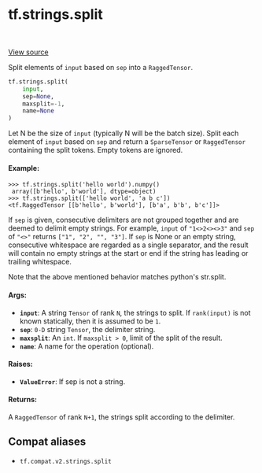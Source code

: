<div itemscope itemtype="http://developers.google.com/ReferenceObject">
<meta itemprop="name" content="tf.strings.split" />
<meta itemprop="path" content="Stable" />
</div>

# tf.strings.split

<!-- Insert buttons and diff -->

<table class="tfo-notebook-buttons tfo-api" align="left">
</table>

<a target="_blank" href="/code/stable/tensorflow/python/ops/ragged/ragged_string_ops.py">View source</a>



Split elements of `input` based on `sep` into a `RaggedTensor`.

``` python
tf.strings.split(
    input,
    sep=None,
    maxsplit=-1,
    name=None
)
```



<!-- Placeholder for "Used in" -->

Let N be the size of `input` (typically N will be the batch size). Split each
element of `input` based on `sep` and return a `SparseTensor` or
`RaggedTensor` containing the split tokens. Empty tokens are ignored.

#### Example:



```
>>> tf.strings.split('hello world').numpy()
 array([b'hello', b'world'], dtype=object)
>>> tf.strings.split(['hello world', 'a b c'])
<tf.RaggedTensor [[b'hello', b'world'], [b'a', b'b', b'c']]>
```

If `sep` is given, consecutive delimiters are not grouped together and are
deemed to delimit empty strings. For example, `input` of `"1<>2<><>3"` and
`sep` of `"<>"` returns `["1", "2", "", "3"]`. If `sep` is None or an empty
string, consecutive whitespace are regarded as a single separator, and the
result will contain no empty strings at the start or end if the string has
leading or trailing whitespace.

Note that the above mentioned behavior matches python's str.split.

#### Args:


* <b>`input`</b>: A string `Tensor` of rank `N`, the strings to split.  If
  `rank(input)` is not known statically, then it is assumed to be `1`.
* <b>`sep`</b>: `0-D` string `Tensor`, the delimiter string.
* <b>`maxsplit`</b>: An `int`. If `maxsplit > 0`, limit of the split of the result.
* <b>`name`</b>: A name for the operation (optional).


#### Raises:


* <b>`ValueError`</b>: If sep is not a string.


#### Returns:

A `RaggedTensor` of rank `N+1`, the strings split according to the
delimiter.


## Compat aliases

* `tf.compat.v2.strings.split`


